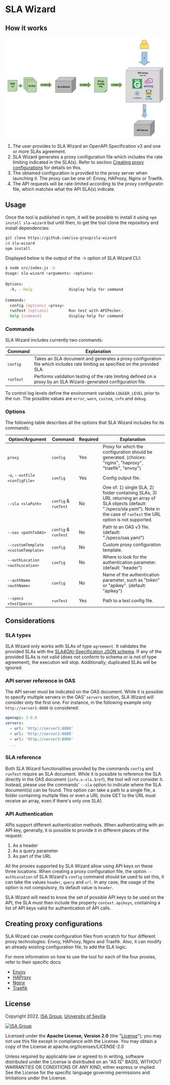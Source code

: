 # SLA Wizard

## How it works

![SLA Wizard workflow](img/workflow.png)

1. The user provides to SLA Wizard an OpenAPI Specification v3 and one or more SLAs agreement.
2. SLA Wizard generates a proxy configuration file which includes the rate limiting indicated in the SLA(s). Refer to section [Creating proxy configurations](#creating-proxy-configurations) for details on this.
3. The obtained configuration is provided to the proxy server when launching it. The proxy can be one of: Envoy, HAProxy, Nginx or Traefik.
4. The API requests will be rate-limited according to the proxy configuratin file, which matches what the API SLA(s) indicate.

## Usage

Once the tool is published in npm, it will be possible to install it using `npm install sla-wizard` but until then, to get the tool clone the repository and install dependencies:

```bash
git clone https://github.com/isa-group/sla-wizard
cd sla-wizard
npm install
```

Displayed below is the output of the `-h` option of SLA Wizard CLI:

```bash
$ node src/index.js -h
Usage: sla-wizard <arguments> <options>

Options:
  -h, --help                display help for command

Commands:
  config [options] <proxy>
  runTest [options]         Run test with APIPecker.
  help [command]            display help for command
```

### Commands

SLA Wizard includes currently two commands:

| Command   | Explanation                                                                                                                   |
| --------- | ----------------------------------------------------------------------------------------------------------------------------- |
| `config`  | Takes an SLA document and generates a proxy configuration file which includes rate limiting as specified on the provided SLA. |
| `runTest` | Performs validation testing of the rate limiting defined on a proxy by an SLA Wizard-generated configuration file.            |

To control log levels define the environment variable `LOGGER_LEVEL` prior to the run. The possible values are `error`, `warn`, `custom`, `info` and `debug`.

### Options

The following table describes all the options that SLA Wizard includes for its commands:

| Option/Argument                     | Command              | Required | Explanation                                                                                                                                                                              |
| ----------------------------------- | -------------------- | -------- | ---------------------------------------------------------------------------------------------------------------------------------------------------------------------------------------- |
| `proxy`                             | `config`             | Yes      | Proxy for which the configuration should be generated. (choices: "nginx", "haproxy", "traefik", "envoy")                                                                                 |
| `-o`, `--outFile <configFile>`      | `config`             | Yes      | Config output file.                                                                                                                                                                      |
| `--sla <slaPath>`                   | `config` & `runTest` | No       | One of: 1) single SLA, 2) folder containing SLAs, 3) URL returning an array of SLA objects (default: "./specs/sla.yaml"). Note in the case of `runTest` the URL option is not supported. |
| `--oas <pathToOAS>`                 | `config` & `runTest` | No       | Path to an OAS v3 file. (default: "./specs/oas.yaml")                                                                                                                                    |
| `--customTemplate <customTemplate>` | `config`             | No       | Custom proxy configuration template.                                                                                                                                                     |
| `--authLocation <authLocation>`     | `config`             | No       | Where to look for the authentication parameter. (default: "header")                                                                                                                      |
| `--authName <authName>`             | `config`             | No       | Name of the authentication parameter, such as "token" or "apikey". (default: "apikey")                                                                                                   |
| `--specs <testSpecs>`               | `runTest`            | Yes      | Path to a test config file.                                                                                                                                                              |

## Considerations

### SLA types

SLA Wizard only works with SLAs of type `agreement`. It validates the provided SLAs with the [SLA4OAI-Specification JSON schema](https://github.com/isa-group/SLA4OAI-Specification/blob/main/schemas/1.0.0-Draft.schema.json).
If any of the provided SLAs is not valid (does not conform to schema or is not of type agreement), the execution will stop. Additionally, duplicated SLAs will be ignored.

### API server reference in OAS

The API server must be indicated on the OAS document. While it is possible to specify multiple servers in the OAS' `servers` section, SLA Wizard will consider only the first one.
For instance, in the following example only `http://server1:8080` is considered:

```yaml
openapi: 3.0.0
servers:
  - url: 'http://server1:8080'
  - url: 'http://server2:8080'
  - url: 'http://server3:8080'
  ...
```

### SLA reference

Both SLA Wizard functionalities provided by the commands `config` and `runTest` require an SLA document. While it is possible to reference the SLA directly in the OAS document (`info.x-sla.$ref`), the tool will not consider it. Instead, please use the commands' `--sla` option to indicate where the SLA document(s) can be found. This option can take a path to a single file, a folder containing multiple files or even a URL (note GET to the URL must receive an array, even if there's only one SLA).

### API Authentication

APIs support different authentication methods. When authenticating with an API key, generally, it is possible to provide it in different places of the request:

1. As a header
2. As a query parameter
3. As part of the URL

All the proxies supported by SLA Wizard allow using API keys on these three locations. When creating a proxy configuration file, the option `--authLocation` of SLA Wizard's `config` command should be used to set this, it can take the values `header`, `query` and `url`. In any case, the usage of the option is not compulsory, its default value is `header`.

SLA Wizard will need to know the set of possible API keys to be used on the API, the SLA must then include the property `context.apikeys`, containing a list of API keys valid for authentication of API calls.

## Creating proxy configurations

SLA Wizard can create configuration files from scratch for four different proxy technologies: Envoy, HAProxy, Nginx and Traefik. Also, it can modify an already existing configuration file, to add the SLA logic.

For more information on how to use the tool for each of the four proxies, refer to their specific docs:

- [Envoy](docs/envoy.md)
- [HAProxy](docs/haproxy.md)
- [Nginx](docs/nginx.md)
- [Traefik](docs/traefik.md)

## License

Copyright 2022, [ISA Group](http://www.isa.us.es), [University of Sevilla](http://www.us.es)

[![ISA Group](http://www.isa.us.es/2.0/assets/img/theme/logo2.png)](http://www.isa.us.es)

Licensed under the **Apache License, Version 2.0** (the "[License](./LICENSE)"); you may not use this file except in compliance with the License. You may obtain a copy of the License at apache.org/licenses/LICENSE-2.0

Unless required by applicable law or agreed to in writing, software distributed under the License is distributed on an "AS IS" BASIS, WITHOUT WARRANTIES OR CONDITIONS OF ANY KIND, either express or implied. See the License for the specific language governing permissions and limitations under the License.
